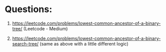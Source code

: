 # Questions:

1. https://leetcode.com/problems/lowest-common-ancestor-of-a-binary-tree/
   (Leetcode - Medium)

2. https://leetcode.com/problems/lowest-common-ancestor-of-a-binary-search-tree/
   (same as above with a little different logic)
